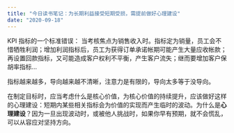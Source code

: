 ```yaml
---
title: "今日读书笔记：为长期利益接受短期受损，需提前做好心理建设"
date: "2020-09-18"
---
```


KPI 指标的一个标准错误： 当考核焦点为销售收入时。指标定为销量，员工会不惜牺牲利润；增加利润指标后，员工为获得订单承诺帐期可能产生大量应收帐款；再设置回款指标，又可能造成客户权利不平衡，产生客户流失；继而要增加客户保胡率指标...

指标越来越多，导向越来越不清晰，注意力是有限的，导向太多等于没导向。

在制定目标时，应当考虑什么是核心价值，为核心价值的持续提升，应该做好这样的心理建设：短期内某些相关指标会为价值的实现而产生临时的波动。为什么是**心理建设**？因为一旦出现波动时，或被他人挑战时，如果你早有预期，就不会慌乱，可以从容应对坚持方向。
